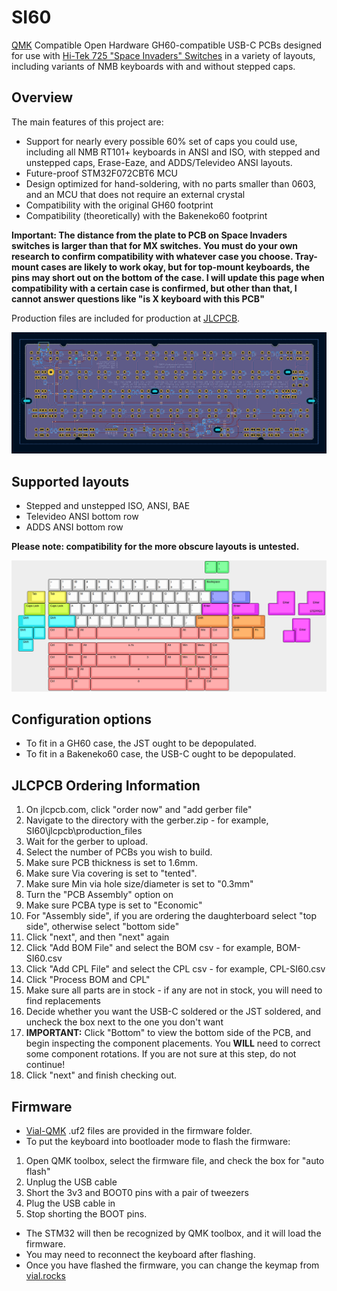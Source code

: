 # SI60

[QMK](https://github.com/qmk/qmk_firmware) Compatible Open Hardware GH60-compatible USB-C PCBs designed for use with [Hi-Tek 725 "Space Invaders" Switches](https://wiki.vintkeys.ca/NMB/Switches) in a variety of layouts, including variants of NMB keyboards with and without stepped caps.



## Overview
The main features of this project are:
 - Support for nearly every possible 60% set of caps you could use, including all NMB RT101+ keyboards in ANSI and ISO, with stepped and unstepped caps, Erase-Eaze, and ADDS/Televideo ANSI layouts.
 - Future-proof STM32F072CBT6 MCU
 - Design optimized for hand-soldering, with no parts smaller than 0603, and an MCU that does not require an external crystal
 - Compatibility with the original GH60 footprint
 - Compatibility (theoretically) with the Bakeneko60 footprint
 
 **Important: The distance from the plate to PCB on Space Invaders switches is larger than that for MX switches. You must do your own research to confirm compatibility with whatever case you choose.
 Tray-mount cases are likely to work okay, but for top-mount keyboards, the pins may short out on the bottom of the case.
 I will update this page when compatibility with a certain case is confirmed, but other than that, I cannot answer questions like "is X keyboard with this PCB"**

Production files are included for production at [JLCPCB](https://jlcpcb.com/).

![Overview](https://github.com/nearestexit/SI60/blob/main/documentation/PCB.png)

## Supported layouts
 - Stepped and unstepped ISO, ANSI, BAE
 - Televideo ANSI bottom row
 - ADDS ANSI bottom row

**Please note: compatibility for the more obscure layouts is untested.**

![KLE](https://github.com/nearestexit/SI60/blob/main/documentation/KLE.png)

## Configuration options
 - To fit in a GH60 case, the JST ought to be depopulated.
 - To fit in a Bakeneko60 case, the USB-C ought to be depopulated.

## JLCPCB Ordering Information
1. On jlcpcb.com, click "order now" and "add gerber file"
2. Navigate to the directory with the gerber.zip - for example, SI60\jlcpcb\production_files
3. Wait for the gerber to upload.
4. Select the number of PCBs you wish to build.
5. Make sure PCB thickness is set to 1.6mm.
6. Make sure Via covering is set to "tented".
7. Make sure Min via hole size/diameter is set to "0.3mm"
8. Turn the "PCB Assembly" option on
9. Make sure PCBA type is set to "Economic"
10. For "Assembly side", if you are ordering the daughterboard select "top side", otherwise select "bottom side"
11. Click "next", and then "next" again
12. Click "Add BOM File" and select the BOM csv - for example, BOM-SI60.csv
13. Click "Add CPL File" and select the CPL csv - for example, CPL-SI60.csv
14. Click "Process BOM and CPL"
15. Make sure all parts are in stock - if any are not in stock, you will need to find replacements
16. Decide whether you want the USB-C soldered or the JST soldered, and uncheck the box next to the one you don't want
17. **IMPORTANT:** Click "Bottom" to view the bottom side of the PCB, and begin inspecting the component placements. You **WILL** need to correct some component rotations. If you are not sure at this step, do not continue!
18. Click "next" and finish checking out.

## Firmware
- [Vial-QMK](https://get.vial.today/) .uf2 files are provided in the firmware folder.
- To put the keyboard into bootloader mode to flash the firmware:
1. Open QMK toolbox, select the firmware file, and check the box for "auto flash"
2. Unplug the USB cable
3. Short the 3v3 and BOOT0 pins with a pair of tweezers
4. Plug the USB cable in
5. Stop shorting the BOOT pins.
- The STM32 will then be recognized by QMK toolbox, and it will load the firmware.
- You may need to reconnect the keyboard after flashing.
- Once you have flashed the firmware, you can change the keymap from [vial.rocks](https://vial.rocks)
  
